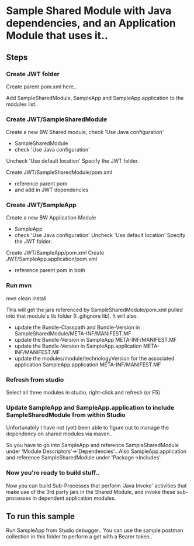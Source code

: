 # Sample Shared Module with Java dependencies, and an Application Module that uses it..

## Steps

### Create JWT folder
Create parent pom.xml here..

Add SampleSharedModule, SampleApp and SampleApp.application to the modules list..

### Create JWT/SampleSharedModule
Create a new BW Shared module, check 'Use Java configuration'
- SampleSharedModule
- check 'Use Java configuration'

Uncheck 'Use default location' Specify the JWT folder.

Create JWT/SampleSharedModule/pom.xml
- reference parent pom
- and add in JWT dependencies


### Create JWT/SampleApp
Create a new BW Application Module
- SampleApp
- check 'Use Java configuration'
Uncheck 'Use default location' Specify the JWT folder.

Create JWT/SampleApp/pom.xml
Create JWT/SampleApp.application/pom.xml
- reference parent pom in both


### Run mvn
mvn clean install

This will get the jars referenced by SampleSharedModule/pom.xml pulled into that module's lib folder (I .gitignore lib).
It will also:
- update the Bundle-Classpath and Bundle-Version in SampleSharedModule/META-INF/MANIFEST.MF
- update the Bundle-Version in SampleApp META-INF/MANIFEST.MF
- update the Bundle-Version in SampleApp.application META-INF/MANIFEST.MF
- update the modules/module/technologyVersion for the associated application SampleApp.application META-INF/MANIFEST.MF


### Refresh from studio
Select all three modules in studio, right-click and refresh (or F5)


### Update SampleApp and SampleApp.application to include SampleSharedModule from within Studio
Unfortunately I have not (yet) been able to figure out to manage the dependency on 
shared modules via maven..

So you have to go into SampleApp and reference SampleSharedModule under 'Module Descriptors'->'Dependencies'..
Also SampleApp.application and reference SampleSharedModule under 'Package->Includes'.

### Now you're ready to build stuff..
Now you can build Sub-Processes that perform 'Java Invoke' activities that make use of the 3rd party jars in the Shared Module, 
and invoke these sub-processes in dependent application modules.


## To run this sample
Run SampleApp from Studio debugger..
You can use the sample postman collection in this folder to perform a get with a Bearer token..

